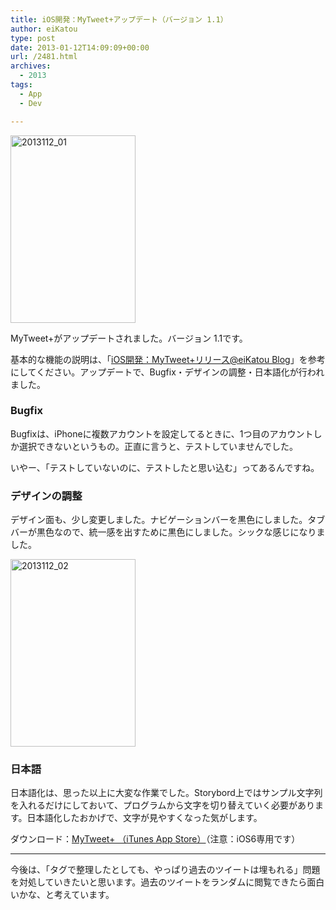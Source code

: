 ```yaml
---
title: iOS開発：MyTweet+アップデート（バージョン 1.1）
author: eiKatou
type: post
date: 2013-01-12T14:09:09+00:00
url: /2481.html
archives:
  - 2013
tags:
  - App
  - Dev

---
```

<img src="./uploads/2013/01/2013112_01-200x300.jpg" alt="2013112_01" width="200" height="300" class="alignnone size-medium wp-image-2482" srcset="./uploads/2013/01/2013112_01-200x300.jpg 200w, ./uploads/2013/01/2013112_01.jpg 320w" sizes="(max-width: 200px) 100vw, 200px" />
  
MyTweet+がアップデートされました。バージョン 1.1です。

<!--more-->

基本的な機能の説明は、「[iOS開発：MyTweet+リリース@eiKatou Blog][1]」を参考にしてください。アップデートで、Bugfix・デザインの調整・日本語化が行われました。

### Bugfix

Bugfixは、iPhoneに複数アカウントを設定してるときに、1つ目のアカウントしか選択できないというもの。正直に言うと、テストしていませんでした。
  
いやー、「テストしていないのに、テストしたと思い込む」ってあるんですね。

### デザインの調整

デザイン面も、少し変更しました。ナビゲーションバーを黒色にしました。タブバーが黒色なので、統一感を出すために黒色にしました。シックな感じになりました。
  
<img src="./uploads/2013/01/2013112_02-200x300.jpg" alt="2013112_02" width="200" height="300" class="alignnone size-medium wp-image-2485" srcset="./uploads/2013/01/2013112_02-200x300.jpg 200w, ./uploads/2013/01/2013112_02.jpg 320w" sizes="(max-width: 200px) 100vw, 200px" />

### 日本語

日本語化は、思った以上に大変な作業でした。Storybord上ではサンプル文字列を入れるだけにしておいて、プログラムから文字を切り替えていく必要があります。日本語化したおかげで、文字が見やすくなった気がします。

ダウンロード：[MyTweet+ （iTunes App Store）][2]（注意：iOS6専用です）

* * *

今後は、「タグで整理したとしても、やっぱり過去のツイートは埋もれる」問題を対処していきたいと思います。過去のツイートをランダムに閲覧できたら面白いかな、と考えています。

 [1]: http://eikatou.net/blog/2012/12/ios_mytweet_release/
 [2]: https://itunes.apple.com/us/app/mytweet+/id581752631
